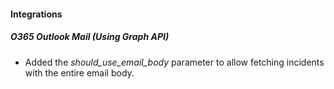 
#### Integrations
##### O365 Outlook Mail (Using Graph API)
- Added the *should_use_email_body* parameter to allow fetching incidents with the entire email body.
